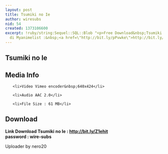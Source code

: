 ```yaml
---
layout: post
title: Tsumiki no Ie
author: wiresubs
nid: 54
created: 1373106600
excerpt: !ruby/string:Sequel::SQL::Blob "<p>Free Download&nbsp;Tsumiki no Ie<br />\r\nPreview
  di Myanimelist :&nbsp;<a href=\"http://bit.ly/pPvwke\">http://bit.ly/pPvwke</a></p>\r\n"
---
```

<h2 class="rtecenter">Tsumiki no Ie</h2>

<h2>Media Info</h2>

<ul>
	<li>Video Vimeo encoder&nbsp;640x424</li>
	<li>Audio AAC 2.0</li>
	<li>File Size : 61 MB</li>
</ul>

<h2>Download</h2>

<p><strong>Link&nbsp;Download Tsumiki no Ie</strong><strong><strong>&nbsp;:&nbsp;<a href="http://bit.ly/Z1ehit">http://bit.ly/Z1ehit</a><br />password : wire-subs</strong></strong></p>

<p>Uploader by nero20</p>
